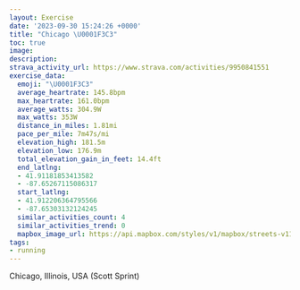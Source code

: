 ```yaml
---
layout: Exercise
date: '2023-09-30 15:24:26 +0000'
title: "Chicago \U0001F3C3"
toc: true
image:
description:
strava_activity_url: https://www.strava.com/activities/9950841551
exercise_data:
  emoji: "\U0001F3C3"
  average_heartrate: 145.8bpm
  max_heartrate: 161.0bpm
  average_watts: 304.9W
  max_watts: 353W
  distance_in_miles: 1.81mi
  pace_per_mile: 7m47s/mi
  elevation_high: 181.5m
  elevation_low: 176.9m
  total_elevation_gain_in_feet: 14.4ft
  end_latlng:
  - 41.91181853413582
  - -87.65267115086317
  start_latlng:
  - 41.912206364795566
  - -87.65303132124245
  similar_activities_count: 4
  similar_activities_trend: 0
  mapbox_image_url: https://api.mapbox.com/styles/v1/mapbox/streets-v11/static/path-5+787af2-1.0(gux~Frw~uO%60ACpADLDh%40VFHVr%40NTRHPE%60A_%40~BuBTWdAcAV%5BzBwArAgAjAu%40%60A%7B%40f%40YHKBEAIi%40cBGc%40FIdAq%40bBqAVYLe%40IyCFoAEi%40Ai%40BsCGwD%3FqECcA%3F%7DCCg%40CSKC_%40A%7DFLoD%3FqAFeE%3FeBFiEB%7BABIBMHCXD~%40BxAAdAFbACzCHfLCNIBU%3F%3FHHtMAh%40QlA),pin-s-s+e5b22e(-87.65322,41.91076),pin-s-f+89ae00(-87.65121000000003,41.91106000000002)/auto/800x800?access_token=pk.eyJ1Ijoiam9zaGJlY2ttYW4iLCJhIjoiY205eWR2aDd1MWZ6djJrbXc4a3M0bWZleiJ9.XiG9OWkNcZk2QzjJbxLB4A
tags:
- running
---
```




Chicago, Illinois, USA (Scott Sprint)
